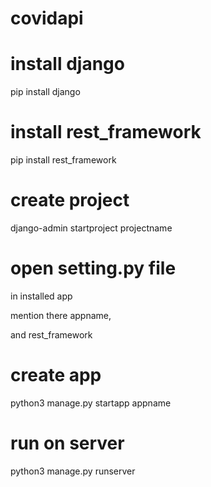 # covidapi
# install django

pip install django

# install rest_framework

pip install rest_framework

# create project

django-admin startproject projectname

# open setting.py file

in installed app 

mention there appname,

and rest_framework



# create app

python3 manage.py startapp appname

# run on server

python3 manage.py runserver

